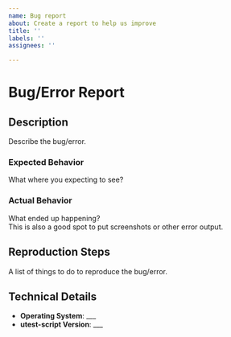 ```yaml
---
name: Bug report
about: Create a report to help us improve
title: ''
labels: ''
assignees: ''

---
```


# Bug/Error Report #

## Description ##

Describe the bug/error.

### Expected Behavior ###

What where you expecting to see?

### Actual Behavior ###

What ended up happening?  
This is also a good spot to put screenshots or other error output.

## Reproduction Steps ##

A list of things to do to reproduce the bug/error.

## Technical Details ##

* **Operating System**: ___
* **utest-script Version**: ___
